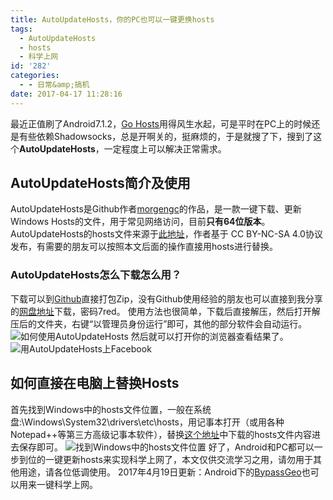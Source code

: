 ```yaml
---
title: AutoUpdateHosts，你的PC也可以一键更换hosts
tags:
  - AutoUpdateHosts
  - hosts
  - 科学上网
id: '282'
categories:
  - - 日常&amp;搞机
date: 2017-04-17 11:28:16
---
```


最近正值刷了Android7.1.2，[Go Hosts](https://www.jubuzz.com/geek/19.html)用得风生水起，可是平时在PC上的时候还是有些依赖Shadowsocks，总是开啊关的，挺麻烦的，于是就搜了下，搜到了这个**AutoUpdateHosts**，一定程度上可以解决正常需求。

## AutoUpdateHosts简介及使用

AutoUpdateHosts是Github作者[morgengc](https://github.com/morgengc)的作品，是一款一键下载、更新Windows Hosts的文件，用于常见网络访问，目前**只有64位版本**。 AutoUpdateHosts的hosts文件来源于[此地址](https://github.com/racaljk/hosts)，作者基于 CC BY-NC-SA 4.0协议发布，有需要的朋友可以按照本文后面的操作直接用hosts进行替换。

### AutoUpdateHosts怎么下载怎么用？

下载可以到[Github](https://github.com/morgengc/AutoUpdateHosts)直接打包Zip，没有Github使用经验的朋友也可以直接到我分享的[网盘地址](https://pan.baidu.com/s/1eSadBI6)下载，密码7red。 使用方法也很简单，下载后直接解压，然后打开解压后的文件夹，右键“以管理员身份运行”即可，其他的部分软件会自动运行。 ![如何使用AutoUpdateHosts](https://ooo.0o0.ooo/2017/04/17/58f4331c6e67e.png) 然后就可以打开你的浏览器查看结果了。 ![用AutoUpdateHosts上Facebook](https://ooo.0o0.ooo/2017/04/17/58f43417338e7.png)

## 如何直接在电脑上替换Hosts

首先找到Windows中的hosts文件位置，一般在系统盘:\\Windows\\System32\\drivers\\etc\\hosts，用记事本打开（或用各种Notepad++等第三方高级记事本软件），替换[这个地址](https://github.com/racaljk/hosts)中下载的hosts文件内容进去保存即可。 ![找到Windows中的hosts文件位置](https://ooo.0o0.ooo/2017/04/17/58f434a7c8ac1.jpg) 好了，Android和PC都可以一步到位的一键更新hosts来实现科学上网了，本文仅供交流学习之用，请勿用于其他用途，请各位低调使用。 2017年4月19日更新：Android下的[BypassGeo](https://www.jubuzz.com/geek/291.html)也可以用来一键科学上网。